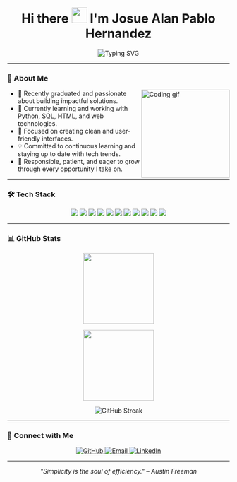 <h1 align="center">
  Hi there <img src="https://media.giphy.com/media/hvRJCLFzcasrR4ia7z/giphy.gif" width="35" /> I'm Josue Alan Pablo Hernandez
</h1>

<p align="center">
  <img src="https://readme-typing-svg.demolab.com?font=Inter&size=24&pause=1000&color=C084FC&center=true&vCenter=true&width=500&lines=Software+Development+Engineer;UI+Designer" alt="Typing SVG" />
</p>

---

### 🧠 About Me

<img align="right" height="200" src="https://media.giphy.com/media/ao9DUiTKH60XS/giphy.gif" alt="Coding gif"/>

- 📱 Recently graduated and passionate about building impactful solutions.  
- 🐍 Currently learning and working with Python, SQL, HTML, and web technologies.  
- 🎨 Focused on creating clean and user-friendly interfaces.  
- 💡 Committed to continuous learning and staying up to date with tech trends.  
- 💪 Responsible, patient, and eager to grow through every opportunity I take on.

---

### 🛠️ Tech Stack

<p align="center">
  <img src="https://img.shields.io/badge/Python-1A1A1A?style=for-the-badge&logo=python&logoColor=00FFFF"/>
  <img src="https://img.shields.io/badge/JavaScript-1A1A1A?style=for-the-badge&logo=javascript&logoColor=FFFF00"/>
  <img src="https://img.shields.io/badge/Swift-1A1A1A?style=for-the-badge&logo=swift&logoColor=FF00FF"/>
  <img src="https://img.shields.io/badge/SQL-1A1A1A?style=for-the-badge&logo=postgresql&logoColor=A084DC"/>
  <img src="https://img.shields.io/badge/HTML5-1A1A1A?style=for-the-badge&logo=html5&logoColor=FF6C00"/>
  <img src="https://img.shields.io/badge/CSS3-1A1A1A?style=for-the-badge&logo=css3&logoColor=009FFF"/>
  <img src="https://img.shields.io/badge/Firebase-1A1A1A?style=for-the-badge&logo=firebase&logoColor=FFA611"/>
  <img src="https://img.shields.io/badge/Figma-1A1A1A?style=for-the-badge&logo=figma&logoColor=white"/>
  <img src="https://img.shields.io/badge/Git-1A1A1A?style=for-the-badge&logo=git&logoColor=F05032"/>
  <img src="https://img.shields.io/badge/Xcode-1A1A1A?style=for-the-badge&logo=xcode&logoColor=00FFFF"/>
  <img src="https://img.shields.io/badge/VS%20Code-1A1A1A?style=for-the-badge&logo=visualstudiocode&logoColor=009FFF"/>
</p>

---

### 📊 GitHub Stats

<p align="center">
  <img src="https://github-readme-stats.vercel.app/api?username=japhdev&theme=material-palenight&count_private=true&hide=contribs" height="160"/>
</p>

<p align="center">
  <img src="https://github-readme-stats.vercel.app/api/top-langs/?username=japhdev&theme=material-palenight&layout=compact&hide=Jupyter" height="160"/>
</p>

<p align="center">
  <img src="https://streak-stats.demolab.com?user=japhdev&theme=material-palenight&hide_border=true&ring=C084FC&fire=FF00FF&currStreakLabel=00FFFF" alt="GitHub Streak"/>
</p>

---

### 🤝 Connect with Me

<p align="center">
  <a href="https://github.com/japhdev" target="_blank">
    <img alt="GitHub" src="https://img.shields.io/badge/GitHub-1A1A1A?style=for-the-badge&logo=github&logoColor=00FFFF" />
  </a>
  <a href="mailto:josuealan1835@gmail.com" target="_blank">
    <img alt="Email" src="https://img.shields.io/badge/Gmail-1A1A1A?style=for-the-badge&logo=gmail&logoColor=FF00FF" />
  </a>
  <a href="https://www.linkedin.com/in/japhdev" target="_blank">
    <img alt="LinkedIn" src="https://img.shields.io/badge/LinkedIn-1A1A1A?style=for-the-badge&logo=linkedin&logoColor=A084DC" />
  </a>
</p>

---

<p align="center">
  <em>"Simplicity is the soul of efficiency." – Austin Freeman</em>
</p>




